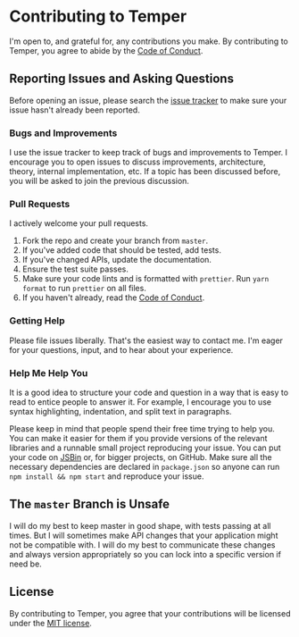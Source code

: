 # Contributing to Temper

I'm open to, and grateful for, any contributions you make.
By contributing to Temper, you agree to abide by the [Code of Conduct](CODE_OF_CONDUCT.md).

## Reporting Issues and Asking Questions

Before opening an issue, please search the [issue tracker](https://github.com/ktripaldi/temperjs/issues) to make sure your issue hasn't already been reported.

### Bugs and Improvements

I use the issue tracker to keep track of bugs and improvements to Temper.
I encourage you to open issues to discuss improvements, architecture, theory, internal implementation, etc. If a topic has been discussed before, you will be asked to join the previous discussion.

### Pull Requests

I actively welcome your pull requests.

1. Fork the repo and create your branch from `master`.
2. If you've added code that should be tested, add tests.
3. If you've changed APIs, update the documentation.
4. Ensure the test suite passes.
5. Make sure your code lints and is formatted with `prettier`. Run `yarn format` to run `prettier` on all files.
6. If you haven't already, read the [Code of Conduct](CODE_OF_CONDUCT.md).

### Getting Help

Please file issues liberally. That's the easiest way to contact me.
I'm eager for your questions, input, and to hear about your experience.

### Help Me Help You

It is a good idea to structure your code and question in a way that is easy to read to entice people to answer it. For example, I encourage you to use syntax highlighting, indentation, and split text in paragraphs.

Please keep in mind that people spend their free time trying to help you. You can make it easier for them if you provide versions of the relevant libraries and a runnable small project reproducing your issue. You can put your code on [JSBin](http://jsbin.com) or, for bigger projects, on GitHub. Make sure all the necessary dependencies are declared in `package.json` so anyone can run `npm install && npm start` and reproduce your issue.

## The `master` Branch is Unsafe

I will do my best to keep master in good shape, with tests passing at all times. But I will sometimes make API changes that your application might not be compatible with. I will do my best to communicate these changes and always version appropriately so you can lock into a specific version if need be.

## License

By contributing to Temper, you agree that your contributions will be licensed under the [MIT license](LICENSE).
